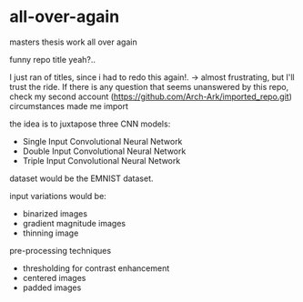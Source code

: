 # all-over-again
masters thesis work all over again

funny repo title yeah?..

I just ran of titles, since i had to redo this again!. -> almost frustrating, but I'll trust the ride.
If there is any question that seems unanswered by this repo, check my second account (https://github.com/Arch-Ark/imported_repo.git)
circumstances made me import


the idea is to juxtapose three CNN models:
- Single Input Convolutional Neural Network
- Double Input Convolutional Neural Network
- Triple Input Convolutional Neural Network

dataset would be the EMNIST dataset.

input variations would be:
- binarized images
- gradient magnitude images
- thinning image

pre-processing techniques
- thresholding for contrast enhancement
- centered images
- padded images
